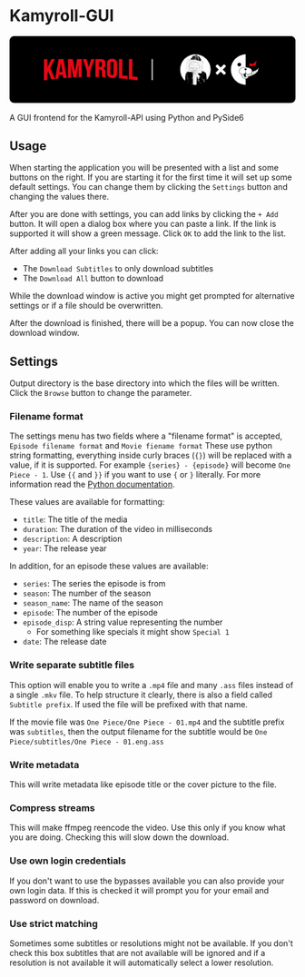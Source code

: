 # Kamyroll-GUI

![Kamyroll-GUI](kamyroll-gui.png)

A GUI frontend for the Kamyroll-API using Python and PySide6

## Usage

When starting the application you will be presented with a list and some buttons on the right.
If you are starting it for the first time it will set up some default settings.
You can change them by clicking the `Settings` button and changing the values there.

After you are done with settings, you can add links by clicking the `+ Add` button.
It will open a dialog box where you can paste a link.
If the link is supported it will show a green message.
Click `OK` to add the link to the list.

After adding all your links you can click:

- The `Download Subtitles` to only download subtitles
- The `Download All` button to download

While the download window is active you might get prompted for alternative settings
or if a file should be overwritten.

After the download is finished, there will be a popup.
You can now close the download window.

## Settings

Output directory is the base directory into which the files will be written.
Click the `Browse` button to change the parameter.

### Filename format

The settings menu has two fields where a "filename format" is accepted,
`Episode filename format` and `Movie fiename format`
These use python string formatting, everything inside curly braces (`{}`)
will be replaced with a value, if it is supported.
For example `{series} - {episode}` will become `One Piece - 1`.
Use `{{` and `}}` if you want to use `{` or `}` literally.
For more information read the [Python documentation](https://docs.python.org/3/library/string.html#format-string-syntax).

These values are available for formatting:

- `title`: The title of the media
- `duration`: The duration of the video in milliseconds
- `description`: A description
- `year`: The release year

In addition, for an episode these values are available:

- `series`: The series the episode is from
- `season`: The number of the season
- `season_name`: The name of the season
- `episode`: The number of the episode
- `episode_disp`: A string value representing the number
    - For something like specials it might show `Special 1`
- `date`: The release date

### Write separate subtitle files

This option will enable you to write a `.mp4` file and many `.ass` files
instead of a single `.mkv` file.
To help structure it clearly, there is also a field called `Subtitle prefix`.
If used the file will be prefixed with that name.

If the movie file was `One Piece/One Piece - 01.mp4`
and the subtitle prefix was `subtitles`,
then the output filename for the subtitle would be
`One Piece/subtitles/One Piece - 01.eng.ass`

### Write metadata

This will write metadata like episode title or the cover picture to the file.

### Compress streams

This will make ffmpeg reencode the video.
Use this only if you know what you are doing.
Checking this will slow down the download.

### Use own login credentials

If you don't want to use the bypasses available
you can also provide your own login data.
If this is checked it will prompt you for
your email and password on download.

### Use strict matching

Sometimes some subtitles or resolutions might not be available.
If you don't check this box subtitles that are not available will be ignored and
if a resolution is not available it will automatically select a lower resolution.
